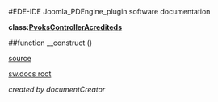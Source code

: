 #EDE-IDE Joomla_PDEngine_plugin
software documentation

**class:[PvoksControllerAcrediteds](../PvoksControllerAcrediteds.md)**



##function __construct () 


[source](../../../admin/controllers/acrediteds.php)

[sw.docs root](../)

*created by documentCreator*

